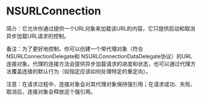 # NSURLConnection

简介：它允许你通过提供一个URL对象来加载该URL的内容，它只提供启动和取消异步加载URL请求的控制。

备注：为了更好地控制，你可以创建一个带代理对象（符合NSURLConnectionDelegate和 NSURLConnectionDataDelegate协议）的URL连接对象。代理的连接方法会提供异步加载请求的进度和状态，也可以通过代理方法覆盖连接的默认行为（如指定应该如何处理特定的重定向）。

注意：在请求过程中，连接对象会对其代理对象保持强引用；在请求成功、失败、取消后，连接对象会释放这个强引用。